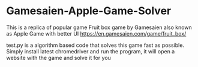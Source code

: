 # Gamesaien-Apple-Game-Solver

This is a replica of popular game Fruit box game by Gamesaien also known as Apple Game with better UI
https://en.gamesaien.com/game/fruit_box/

test.py is a algorithm based code that solves this game fast as possible.
Simply install latest chromedriver and run the program, it will open a website with the game and solve it for you

